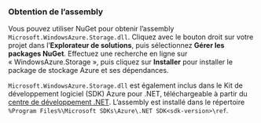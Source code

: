 ### Obtention de l’assembly

Vous pouvez utiliser NuGet pour obtenir l’assembly `Microsoft.WindowsAzure.Storage.dll`. Cliquez avec le bouton droit sur votre projet dans l’**Explorateur de solutions**, puis sélectionnez **Gérer les packages NuGet**. Effectuez une recherche en ligne sur « WindowsAzure.Storage », puis cliquez sur **Installer** pour installer le package de stockage Azure et ses dépendances.

`Microsoft.WindowsAzure.Storage.dll` est également inclus dans le Kit de développement logiciel (SDK) Azure pour .NET, téléchargeable à partir du <a href="http://azure.microsoft.com/develop/net/#">centre de développement .NET</a>. L’assembly est installé dans le répertoire `%Program Files%\Microsoft SDKs\Azure\.NET SDK<sdk-version>\ref`.

<!---HONumber=August15_HO6-->